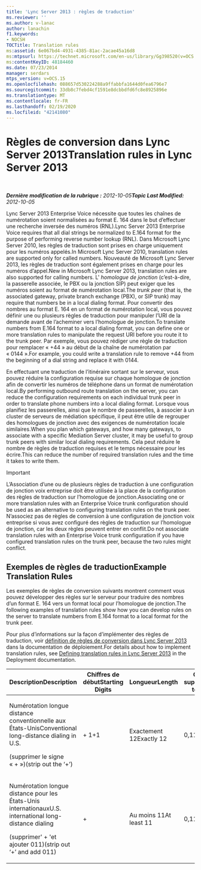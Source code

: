 ```yaml
---
title: 'Lync Server 2013 : règles de traduction'
ms.reviewer: ''
ms.author: v-lanac
author: lanachin
f1.keywords:
- NOCSH
TOCTitle: Translation rules
ms:assetid: 6e067bd4-4931-4385-81ac-2acae45a16d8
ms:mtpsurl: https://technet.microsoft.com/en-us/library/Gg398520(v=OCS.15)
ms:contentKeyID: 48184460
ms.date: 07/23/2014
manager: serdars
mtps_version: v=OCS.15
ms.openlocfilehash: 088657d530224288a9ffabbfa1644d0fea6796e7
ms.sourcegitcommit: 33db8c7febd4cf1591e8dcbbdfd6fc8e8925896e
ms.translationtype: MT
ms.contentlocale: fr-FR
ms.lasthandoff: 02/19/2020
ms.locfileid: "42141080"
---
```

<div data-xmlns="http://www.w3.org/1999/xhtml">

<div class="topic" data-xmlns="http://www.w3.org/1999/xhtml" data-msxsl="urn:schemas-microsoft-com:xslt" data-cs="http://msdn.microsoft.com/">

<div data-asp="https://msdn2.microsoft.com/asp">

# <a name="translation-rules-in-lync-server-2013"></a><span data-ttu-id="94c26-102">Règles de conversion dans Lync Server 2013</span><span class="sxs-lookup"><span data-stu-id="94c26-102">Translation rules in Lync Server 2013</span></span>

</div>

<div id="mainSection">

<div id="mainBody">

<span> </span>

<span data-ttu-id="94c26-103">_**Dernière modification de la rubrique :** 2012-10-05_</span><span class="sxs-lookup"><span data-stu-id="94c26-103">_**Topic Last Modified:** 2012-10-05_</span></span>

<span data-ttu-id="94c26-104">Lync Server 2013 Enterprise Voice nécessite que toutes les chaînes de numérotation soient normalisées au format E. 164 dans le but d’effectuer une recherche inversée des numéros (RNL).</span><span class="sxs-lookup"><span data-stu-id="94c26-104">Lync Server 2013 Enterprise Voice requires that all dial strings be normalized to E.164 format for the purpose of performing reverse number lookup (RNL).</span></span> <span data-ttu-id="94c26-105">Dans Microsoft Lync Server 2010, les règles de traduction sont prises en charge uniquement pour les numéros appelés.</span><span class="sxs-lookup"><span data-stu-id="94c26-105">In Microsoft Lync Server 2010, translation rules are supported only for called numbers.</span></span> <span data-ttu-id="94c26-106">Nouveauté de Microsoft Lync Server 2013, les règles de traduction sont également prises en charge pour les numéros d’appel.</span><span class="sxs-lookup"><span data-stu-id="94c26-106">New in Microsoft Lync Server 2013, translation rules are also supported for calling numbers.</span></span> <span data-ttu-id="94c26-107">L' *homologue de jonction* (c’est-à-dire, la passerelle associée, le PBX ou la jonction SIP) peut exiger que les numéros soient au format de numérotation local.</span><span class="sxs-lookup"><span data-stu-id="94c26-107">The *trunk peer* (that is, the associated gateway, private branch exchange (PBX), or SIP trunk) may require that numbers be in a local dialing format.</span></span> <span data-ttu-id="94c26-108">Pour convertir des nombres au format E. 164 en un format de numérotation local, vous pouvez définir une ou plusieurs règles de traduction pour manipuler l’URI de la demande avant de l’acheminer vers l’homologue de jonction.</span><span class="sxs-lookup"><span data-stu-id="94c26-108">To translate numbers from E.164 format to a local dialing format, you can define one or more translation rules to manipulate the request URI before you route it to the trunk peer.</span></span> <span data-ttu-id="94c26-109">Par exemple, vous pouvez rédiger une règle de traduction pour remplacer « +44 » au début de la chaîne de numérotation par « 0144 ».</span><span class="sxs-lookup"><span data-stu-id="94c26-109">For example, you could write a translation rule to remove +44 from the beginning of a dial string and replace it with 0144.</span></span>

<span data-ttu-id="94c26-110">En effectuant une traduction de l’itinéraire sortant sur le serveur, vous pouvez réduire la configuration requise sur chaque homologue de jonction afin de convertir les numéros de téléphone dans un format de numérotation local.</span><span class="sxs-lookup"><span data-stu-id="94c26-110">By performing outbound route translation on the server, you can reduce the configuration requirements on each individual trunk peer in order to translate phone numbers into a local dialing format.</span></span> <span data-ttu-id="94c26-111">Lorsque vous planifiez les passerelles, ainsi que le nombre de passerelles, à associer à un cluster de serveurs de médiation spécifique, il peut être utile de regrouper des homologues de jonction avec des exigences de numérotation locale similaires.</span><span class="sxs-lookup"><span data-stu-id="94c26-111">When you plan which gateways, and how many gateways, to associate with a specific Mediation Server cluster, it may be useful to group trunk peers with similar local dialing requirements.</span></span> <span data-ttu-id="94c26-112">Cela peut réduire le nombre de règles de traduction requises et le temps nécessaire pour les écrire.</span><span class="sxs-lookup"><span data-stu-id="94c26-112">This can reduce the number of required translation rules and the time it takes to write them.</span></span>

<div>


> [!IMPORTANT]  
> <span data-ttu-id="94c26-113">L’Association d’une ou de plusieurs règles de traduction à une configuration de jonction voix entreprise doit être utilisée à la place de la configuration des règles de traduction sur l’homologue de jonction.</span><span class="sxs-lookup"><span data-stu-id="94c26-113">Associating one or more translation rules with an Enterprise Voice trunk configuration should be used as an alternative to configuring translation rules on the trunk peer.</span></span> <span data-ttu-id="94c26-114">N’associez pas de règles de conversion à une configuration de jonction voix entreprise si vous avez configuré des règles de traduction sur l’homologue de jonction, car les deux règles peuvent entrer en conflit.</span><span class="sxs-lookup"><span data-stu-id="94c26-114">Do not associate translation rules with an Enterprise Voice trunk configuration if you have configured translation rules on the trunk peer, because the two rules might conflict.</span></span>



</div>

<div>

## <a name="example-translation-rules"></a><span data-ttu-id="94c26-115">Exemples de règles de traduction</span><span class="sxs-lookup"><span data-stu-id="94c26-115">Example Translation Rules</span></span>

<span data-ttu-id="94c26-116">Les exemples de règles de conversion suivants montrent comment vous pouvez développer des règles sur le serveur pour traduire des nombres d’un format E. 164 vers un format local pour l’homologue de jonction.</span><span class="sxs-lookup"><span data-stu-id="94c26-116">The following examples of translation rules show how you can develop rules on the server to translate numbers from E.164 format to a local format for the trunk peer.</span></span>

<span data-ttu-id="94c26-117">Pour plus d’informations sur la façon d’implémenter des règles de traduction, voir [définition de règles de conversion dans Lync Server 2013](lync-server-2013-defining-translation-rules.md) dans la documentation de déploiement.</span><span class="sxs-lookup"><span data-stu-id="94c26-117">For details about how to implement translation rules, see [Defining translation rules in Lync Server 2013](lync-server-2013-defining-translation-rules.md) in the Deployment documentation.</span></span>


<table>
<colgroup>
<col style="width: 12%" />
<col style="width: 12%" />
<col style="width: 12%" />
<col style="width: 12%" />
<col style="width: 12%" />
<col style="width: 12%" />
<col style="width: 12%" />
<col style="width: 12%" />
</colgroup>
<thead>
<tr class="header">
<th><span data-ttu-id="94c26-118">Description</span><span class="sxs-lookup"><span data-stu-id="94c26-118">Description</span></span></th>
<th><span data-ttu-id="94c26-119">Chiffres de début</span><span class="sxs-lookup"><span data-stu-id="94c26-119">Starting Digits</span></span></th>
<th><span data-ttu-id="94c26-120">Longueur</span><span class="sxs-lookup"><span data-stu-id="94c26-120">Length</span></span></th>
<th><span data-ttu-id="94c26-121">Chiffres à supprimer</span><span class="sxs-lookup"><span data-stu-id="94c26-121">Digits to Remove</span></span></th>
<th><span data-ttu-id="94c26-122">Chiffres à ajouter</span><span class="sxs-lookup"><span data-stu-id="94c26-122">Digits to Add</span></span></th>
<th><span data-ttu-id="94c26-123">Modèle de correspondance</span><span class="sxs-lookup"><span data-stu-id="94c26-123">Matching Pattern</span></span></th>
<th><span data-ttu-id="94c26-124">Conversion</span><span class="sxs-lookup"><span data-stu-id="94c26-124">Translation</span></span></th>
<th><span data-ttu-id="94c26-125">Exemple</span><span class="sxs-lookup"><span data-stu-id="94c26-125">Example</span></span></th>
</tr>
</thead>
<tbody>
<tr class="odd">
<td><p><span data-ttu-id="94c26-126">Numérotation longue distance conventionnelle aux États-Unis</span><span class="sxs-lookup"><span data-stu-id="94c26-126">Conventional long-distance dialing in U.S.</span></span></p>
<p><span data-ttu-id="94c26-127">(supprimer le signe « + »)</span><span class="sxs-lookup"><span data-stu-id="94c26-127">(strip out the ‘+’)</span></span></p></td>
<td><p><span data-ttu-id="94c26-128">+ 1</span><span class="sxs-lookup"><span data-stu-id="94c26-128">+1</span></span></p></td>
<td><p><span data-ttu-id="94c26-129">Exactement 12</span><span class="sxs-lookup"><span data-stu-id="94c26-129">Exactly 12</span></span></p></td>
<td><p><span data-ttu-id="94c26-130">0,1</span><span class="sxs-lookup"><span data-stu-id="94c26-130">1</span></span></p></td>
<td><p><span data-ttu-id="94c26-131">0</span><span class="sxs-lookup"><span data-stu-id="94c26-131">0</span></span></p></td>
<td><p><span data-ttu-id="94c26-132">^\+(1 \ d{10}) $</span><span class="sxs-lookup"><span data-stu-id="94c26-132">^\+(1\d{10})$</span></span></p></td>
<td><p><span data-ttu-id="94c26-133">$1</span><span class="sxs-lookup"><span data-stu-id="94c26-133">$1</span></span></p></td>
<td><p><span data-ttu-id="94c26-134">+ 14255551010 devient 14255551010</span><span class="sxs-lookup"><span data-stu-id="94c26-134">+14255551010 becomes 14255551010</span></span></p></td>
</tr>
<tr class="even">
<td><p><span data-ttu-id="94c26-135">Numérotation longue distance pour les États-Unis internationaux</span><span class="sxs-lookup"><span data-stu-id="94c26-135">U.S. international long-distance dialing</span></span></p>
<p><span data-ttu-id="94c26-136">(supprimer' + 'et ajouter 011)</span><span class="sxs-lookup"><span data-stu-id="94c26-136">(strip out ‘+’ and add 011)</span></span></p></td>
<td><p>+</p></td>
<td><p><span data-ttu-id="94c26-137">Au moins 11</span><span class="sxs-lookup"><span data-stu-id="94c26-137">At least 11</span></span></p></td>
<td><p><span data-ttu-id="94c26-138">0,1</span><span class="sxs-lookup"><span data-stu-id="94c26-138">1</span></span></p></td>
<td><p><span data-ttu-id="94c26-139">011</span><span class="sxs-lookup"><span data-stu-id="94c26-139">011</span></span></p></td>
<td><p><span data-ttu-id="94c26-140">^\+(\d{9}\d +) $</span><span class="sxs-lookup"><span data-stu-id="94c26-140">^\+(\d{9}\d+)$</span></span></p></td>
<td><p><span data-ttu-id="94c26-141">011 $1</span><span class="sxs-lookup"><span data-stu-id="94c26-141">011$1</span></span></p></td>
<td><p><span data-ttu-id="94c26-142">+ 441235551010 devient 011441235551010</span><span class="sxs-lookup"><span data-stu-id="94c26-142">+441235551010 becomes 011441235551010</span></span></p></td>
</tr>
</tbody>
</table>


</div>

</div>

<span> </span>

</div>

</div>

</div>

